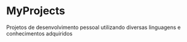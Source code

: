 # MyProjects

Projetos de desenvolvimento pessoal utilizando diversas linguagens e conhecimentos adquiridos

